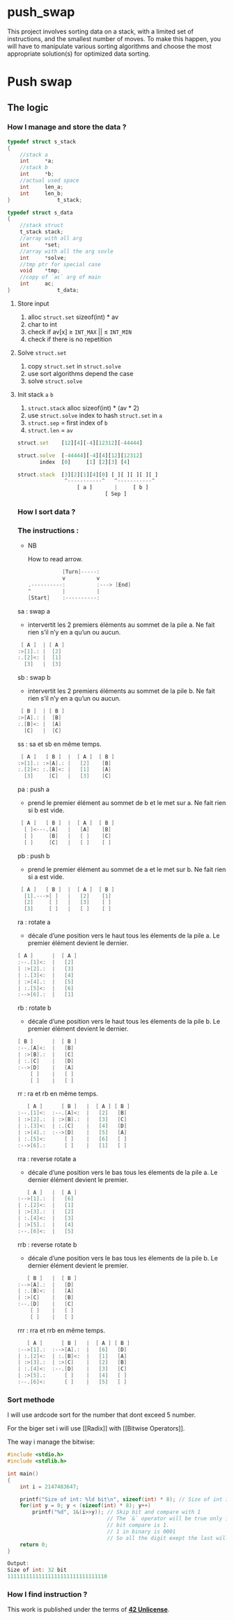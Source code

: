 # push_swap

This project involves sorting data on a stack, with a limited set of instructions, and the smallest number of moves. To make this happen, you will have to manipulate various sorting algorithms and choose the most appropriate solution(s) for optimized data sorting.










# Push swap

## The logic

### How I manage and store the data ?

```c
typedef struct s_stack
{
	//stack a
	int		*a;
	//stack b
	int		*b;
	//actual used space
	int		len_a;
	int		len_b;
}				t_stack;

typedef struct s_data
{
	//stack struct
	t_stack	stack;
	//array with all arg
	int		*set;
	//array with all the arg sovle
	int		*solve;
	//tmp ptr for special case
	void	*tmp;
	//copy of `ac` arg of main
	int		ac;
}				t_data;
```

1. Store input
    1. alloc `struct.set` sizeof(int) * av
    2. char to int
    3. check if av[x] ≥ `INT_MAX` || ≤ `INT_MIN`
    4. check if there is no repetition
2. Solve `struct.set`
    1. copy `struct.set` in `struct.solve`
    2. use sort algorithms depend the case
    3. solve `struct.solve`
3. Init stack `a` `b`
    1. `struct.stack` alloc sizeof(int) * (av * 2)
    2. use `struct.solve` index to hash `struct.set` in `a`
    3. `struct.sep` = first index of `b`
    4. `struct.len` = `av`
    
    ```jsx
    struct.set    [12][4][-4][12312][-44444]
    
    struct.solve  [-44444][-4][4][12][12312]
           index  [0]     [1] [2][3] [4]
    
    struct.stack  [3][2][1][4][0] [ ][ ][ ][ ][ ]
                   ^-----------^   ^-----------^
                       [ a ]       |     [ b ]
                                [ Sep ]
    ```
    
    ### How  I sort data ?
    
    ### The instructions :
    
    - NB
        
        How to read arrow.
        
        ```c
                   [Turn]-----:
                   v          v
        .----------:          :---> [End]
        ^          |          |
        [Start]    :----------:
        ```
        
    
    sa : swap a
    
    - intervertit les 2 premiers éléments au sommet de la pile a. Ne fait rien s’il n’y en a qu’un ou aucun.
    
    ```c
     [ A ]  | [ A ]
    :>[1].: |  [2]
    :.[2]<: |  [1]
      [3]   |  [3]
    ```
    
    sb : swap b
    
    - intervertit les 2 premiers éléments au sommet de la pile b. Ne fait rien s’il n’y en a qu’un ou aucun.
    
    ```c
     [ B ]  | [ B ]
    :>[A].: |  [B]
    :.[B]<: |  [A]
      [C]   |  [C]
    ```
    
    ss : sa et sb en même temps.
    
    ```c
     [ A ]   [ B ]  |  [ A ]  [ B ]
    :>[1].: :>[A].: |   [2]    [B]
    :.[2]<: :.[B]<: |   [1]    [A]
      [3]     [C]   |   [3]    [C]
    ```
    
    pa : push a
    
    - prend le premier élément au sommet de b et le met sur a. Ne fait rien si b est vide.
    
    ```c
     [ A ]   [ B ]  |  [ A ]  [ B ]
      [ ]<---.[A]   |   [A]    [B]
      [ ]     [B]   |   [ ]    [C]
      [ ]     [C]   |   [ ]    [ ]
    ```
    
    pb : push b
    
    - prend le premier élément au sommet de a et le met sur b. Ne fait rien si a est vide.
    
    ```c
     [ A ]   [ B ]  |  [ A ]  [ B ]
      [1].--->[ ]   |   [2]    [1]
      [2]     [ ]   |   [3]    [ ]
      [3]     [ ]   |   [ ]    [ ]
    ```
    
    ra : rotate a
    
    - décale d’une position vers le haut tous les élements de la pile a. Le premier élément devient le dernier.
    
    ```c
    [ A ]      |  [ A ]
    :--.[1]<:  |   [2]
    | :>[2].:  |   [3]
    | :.[3]<:  |   [4]
    | :>[4].:  |   [5]
    | :.[5]<:  |   [6]
    :-->[6].:  |   [1]
    ```
    
    rb : rotate b
    
    - décale d’une position vers le haut tous les élements de la pile b. Le premier élément devient le dernier.
    
    ```c
    [ B ]      |  [ B ]
    :--.[A]<:  |   [B]
    | :>[B].:  |   [C]
    | :.[C]    |   [D]
    :-->[D]    |   [A]
        [ ]    |   [ ]
        [ ]    |   [ ]
    ```
    
    rr : ra et rb en même temps.
    
    ```c
       [ A ]      [ B ]   |  [ A ] [ B ]
    :--.[1]<:  :--.[A]<:  |   [2]   [B]
    | :>[2].:  | :>[B].:  |   [3]   [C]
    | :.[3]<:  | :.[C]    |   [4]   [D]
    | :>[4].:  :-->[D]    |   [5]   [A]
    | :.[5]<:      [ ]    |   [6]   [ ]
    :-->[6].:      [ ]    |   [1]   [ ]
    ```
    
    rra : reverse rotate a
    
    - décale d’une position vers le bas tous les élements de la pile a. Le dernier élément devient le premier.
    
    ```c
       [ A ]   |  [ A ]
    :-->[1].:  |   [6]
    | :.[2]<:  |   [1]
    | :>[3].:  |   [2]
    | :.[4]<:  |   [3]
    | :>[5].:  |   [4]
    :--.[6]<:  |   [5]
    ```
    
    rrb : reverse rotate b
    
    - décale d’une position vers le bas tous les élements de la pile b. Le dernier élément devient le premier.
    
    ```c
       [ B ]   |  [ B ]
    :-->[A].:  |   [D]
    | :.[B]<:  |   [A]
    | :>[C]    |   [B]
    :--.[D]    |   [C]
        [ ]    |   [ ]
        [ ]    |   [ ]
    ```
    
    rrr : rra et rrb en même temps.
    
    ```c
       [ A ]      [ B ]   |  [ A ] [ B ]
    :-->[1].:  :-->[A].:  |   [6]   [D]
    | :.[2]<:  | :.[B]<:  |   [1]   [A]
    | :>[3].:  | :>[C]    |   [2]   [B]
    | :.[4]<:  :--.[D]    |   [3]   [C]
    | :>[5].:      [ ]    |   [4]   [ ]
    :--.[6]<:      [ ]    |   [5]   [ ]
    ```

### Sort methode 
I will use ardcode sort for the number that dont exceed 5 number.

For the biger set i will use [[Radix]] with [[Bitwise Operators]].

The way i manage the bitwise:
```c
#include <stdio.h>
#include <stdlib.h>

int main()
{
    int i = 2147483647;

    printf("Size of int: %ld bit\n", sizeof(int) * 8); // Size of int in bit
    for(int y = 0; y < (sizeof(int) * 8); y++)
        printf("%d", 1&(i>>y)); // Skip bit and compare with 1
                                // The `&` operator will be true only if the two
                                // bit compare is 1.
                                // 1 in binary is 0001
                                // So all the digit exept the last will be false
    return 0;
}

Output:
Size of int: 32 bit
11111111111111111111111111111110
```

### How I find instruction ?





This work is published under the terms of **[42 Unlicense](https://github.com/gcamerli/42unlicense)**.
